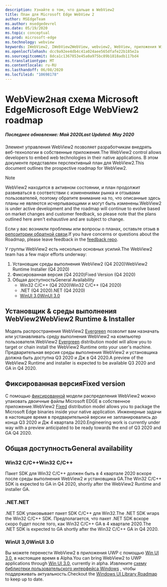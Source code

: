 ```yaml
---
description: Узнайте о том, что дальше в WebView2
title: План для Microsoft Edge WebView 2
author: MSEdgeTeam
ms.author: msedgedevrel
ms.date: 05/19/2020
ms.topic: conceptual
ms.prod: microsoft-edge
ms.technology: webview
keywords: IWebView2, IWebView2WebView, webview2, WebView, приложения Win32, Win32, EDGE, ICoreWebView2, ICoreWebView2Host, элемент управления "веб-браузер", HTML Edge
ms.openlocfilehash: dcc9a92ee4db4c41a024aee565dfafe22b185e2a
ms.sourcegitcommit: 8dca1c1367853e45a0a975bc89b1818adb117bd4
ms.translationtype: MT
ms.contentlocale: ru-RU
ms.lasthandoff: 06/08/2020
ms.locfileid: "10698178"
---
```

# <span data-ttu-id="5b366-104">WebView2ная схема Microsoft Edge</span><span class="sxs-lookup"><span data-stu-id="5b366-104">Microsoft Edge WebView2 roadmap</span></span>

##### <span data-ttu-id="5b366-105">Последнее обновление: Май 2020</span><span class="sxs-lookup"><span data-stu-id="5b366-105">Last Updated: May 2020</span></span>

<span data-ttu-id="5b366-106">Элемент управления WebView2 позволяет разработчикам внедрять веб-технологии в собственные приложения.</span><span class="sxs-lookup"><span data-stu-id="5b366-106">The WebView2 control allows developers to embed web technologies in their native applications.</span></span> <span data-ttu-id="5b366-107">В этом документе представлен перспективный план для WebView2.</span><span class="sxs-lookup"><span data-stu-id="5b366-107">This document outlines the prospective roadmap for WebView2.</span></span> 

> [!NOTE]
> <span data-ttu-id="5b366-108">WebView2 находится в активном состоянии, и план продолжит развиваться в соответствии с изменениями рынка и отзывами пользователей, поэтому обратите внимание на то, что описанные здесь планы не являются исчерпывающими и могут быть изменены.</span><span class="sxs-lookup"><span data-stu-id="5b366-108">WebView2 is under active development and the roadmap will continue to evolve based on market changes and customer feedback, so please note that the plans outlined here aren't exhaustive and are subject to change.</span></span> 

<span data-ttu-id="5b366-109">Если у вас возникли проблемы или вопросы о планах, оставьте отзыв в [репозитории обратной связи](https://github.com/MicrosoftEdge/WebViewFeedback).</span><span class="sxs-lookup"><span data-stu-id="5b366-109">If you have concerns or questions about the Roadmap, please leave feedback in the [feedback repo](https://github.com/MicrosoftEdge/WebViewFeedback).</span></span>

<span data-ttu-id="5b366-110">У группы WebView2 есть несколько основных усилий.</span><span class="sxs-lookup"><span data-stu-id="5b366-110">The WebView2 team has a few major efforts underway:</span></span>

1.  <span data-ttu-id="5b366-111">Установщик среды выполнения WebView2 (Q4 2020)</span><span class="sxs-lookup"><span data-stu-id="5b366-111">WebView2 Runtime Installer (Q4 2020)</span></span>
2.  <span data-ttu-id="5b366-112">Фиксированная версия (Q4 2020)</span><span class="sxs-lookup"><span data-stu-id="5b366-112">Fixed Version (Q4 2020)</span></span>
3.  <span data-ttu-id="5b366-113">Общая доступность</span><span class="sxs-lookup"><span data-stu-id="5b366-113">General Availability</span></span> 
    *   <span data-ttu-id="5b366-114">Win32 C/C++ (Q4 2020)</span><span class="sxs-lookup"><span data-stu-id="5b366-114">Win32 C/C++ (Q4 2020)</span></span>
    *   <span data-ttu-id="5b366-115">.NET (Q4 2020)</span><span class="sxs-lookup"><span data-stu-id="5b366-115">.NET (Q4 2020)</span></span>
    *   [<span data-ttu-id="5b366-116">WinUI 3,0</span><span class="sxs-lookup"><span data-stu-id="5b366-116">WinUI 3.0</span></span>](https://github.com/microsoft/microsoft-ui-xaml/blob/master/docs/roadmap.md)

## <span data-ttu-id="5b366-117">Установщик & среды выполнения WebView2</span><span class="sxs-lookup"><span data-stu-id="5b366-117">WebView2 Runtime & Installer</span></span>

<span data-ttu-id="5b366-118">Модель распространения WebView2 [Evergreen](./concepts/distribution.md#microsoft-edge-webview2-runtime) позволит вам назначать или устанавливать среду выполнения WebView2 на компьютер пользователя.</span><span class="sxs-lookup"><span data-stu-id="5b366-118">WebView2 [Evergreen](./concepts/distribution.md#microsoft-edge-webview2-runtime) distribution model will allow you to target or chain install the WebView2 Runtime onto your user's machine.</span></span> <span data-ttu-id="5b366-119">Предварительная версия среды выполнения WebView2 и установщика должна быть доступна Q3 2020 и Дж в Q4 2020.</span><span class="sxs-lookup"><span data-stu-id="5b366-119">A preview of the WebView2 Runtime and installer is expected to be available Q3 2020 and GA in Q4 2020.</span></span>

## <span data-ttu-id="5b366-120">Фиксированная версия</span><span class="sxs-lookup"><span data-stu-id="5b366-120">Fixed version</span></span>

<span data-ttu-id="5b366-121">С помощью [фиксированной](./concepts/distribution.md#roadmap) модели распределения WebView2 можно упаковать двоичные файлы Microsoft EDGE в собственное приложение.</span><span class="sxs-lookup"><span data-stu-id="5b366-121">WebView2 [Fixed](./concepts/distribution.md#roadmap) distribution model allows you to package the Microsoft Edge binaries inside your native application.</span></span> <span data-ttu-id="5b366-122">Инженерные задачи в настоящее время в предварительной версии не запланировались до конца Q3 2020 и Дж 4 квартала 2020.</span><span class="sxs-lookup"><span data-stu-id="5b366-122">Engineering work is currently under way with a preview anticipated to be ready towards the end of  Q3 2020 and GA Q4 2020.</span></span>

## <span data-ttu-id="5b366-123">Общая доступность</span><span class="sxs-lookup"><span data-stu-id="5b366-123">General availability</span></span> 

### <span data-ttu-id="5b366-124">Win32 C/C++</span><span class="sxs-lookup"><span data-stu-id="5b366-124">Win32 C/C++</span></span>

<span data-ttu-id="5b366-125">Пакет SDK для Win32 C/C++ должен быть в 4 квартале 2020 вскоре после среды выполнения WebView2 и установщика GA.</span><span class="sxs-lookup"><span data-stu-id="5b366-125">The Win32 C/C++ SDK is expected to GA in Q4 2020, shortly after the WebView2 Runtime and installer GA.</span></span>

### <span data-ttu-id="5b366-126">.NET</span><span class="sxs-lookup"><span data-stu-id="5b366-126">.NET</span></span>

<span data-ttu-id="5b366-127">.NET SDK упаковывает пакет SDK C/C++ для Win32.</span><span class="sxs-lookup"><span data-stu-id="5b366-127">The .NET SDK wraps the Win32 C/C++ SDK.</span></span> <span data-ttu-id="5b366-128">Предполагается, что пакет .NET SDK вскоре скоро будет после того, как Win32 C/C++ GA в 4 квартале 2020.</span><span class="sxs-lookup"><span data-stu-id="5b366-128">The .NET SDK is expected to GA shortly after the Win32 C/C++ GA in Q4 2020.</span></span>

### <span data-ttu-id="5b366-129">WinUI 3,0</span><span class="sxs-lookup"><span data-stu-id="5b366-129">WinUI 3.0</span></span>

<span data-ttu-id="5b366-130">Вы можете перенести WebView2 в приложения UWP с помощью [Win UI 3,0](/uwp/toolkits/winui3/), в настоящее время в Alpha.</span><span class="sxs-lookup"><span data-stu-id="5b366-130">You can bring WebView2 to UWP applications through [Win UI 3.0](/uwp/toolkits/winui3/), currently in alpha.</span></span> <span data-ttu-id="5b366-131">Извлеките [схему библиотеки пользовательского интерфейса Windows](https://github.com/microsoft/microsoft-ui-xaml/blob/master/docs/roadmap.md) , чтобы поддерживать актуальность.</span><span class="sxs-lookup"><span data-stu-id="5b366-131">Checkout the [Windows UI Library Roadmap](https://github.com/microsoft/microsoft-ui-xaml/blob/master/docs/roadmap.md) to keep up to date.</span></span>  
